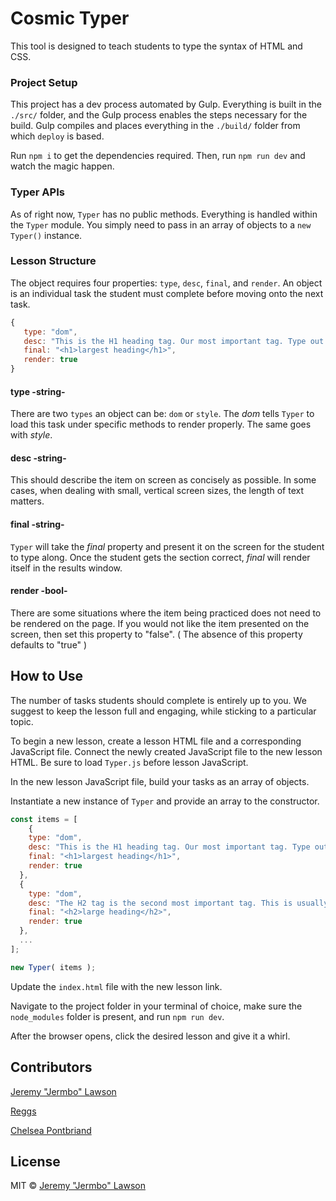 # Cosmic Typer

This tool is designed to teach students to type the syntax of HTML and CSS.

### Project Setup

This project has a dev process automated by Gulp. Everything is built in the `./src/` folder, and the Gulp process enables the steps necessary for the build. Gulp compiles and places everything in the `./build/` folder from which `deploy` is based.


Run `npm i` to get the dependencies required. Then, run `npm run dev` and watch the magic happen.

### Typer APIs

As of right now, `Typer` has no public methods. Everything is handled within the `Typer` module. You simply need to pass in an array of objects to a `new Typer()` instance.

### Lesson Structure

The object requires four properties: `type`, `desc`, `final`, and `render`. An object is an individual task the student must complete before moving onto the next task.

```JavaScript
{
   type: "dom",
   desc: "This is the H1 heading tag. Our most important tag. Type out the tag and the words in between.",
   final: "<h1>largest heading</h1>",
   render: true
}
```

#### type -string-

There are two `types` an object can be: `dom` or `style`. The _dom_ tells `Typer` to load this task under specific methods to render properly. The same goes with _style_.

#### desc -string-

This should describe the item on screen as concisely as possible. In some cases, when dealing with small, vertical screen sizes, the length of text matters.

#### final -string-

`Typer` will take the _final_ property and present it on the screen for the student to type along. Once the student gets the section correct, _final_ will render itself in the results window.

#### render -bool-

There are some situations where the item being practiced does not need to be rendered on the page. If you would not like the item presented on the screen, then set this property to "false". ( The absence of this property defaults to "true" )

## How to Use

The number of tasks students should complete is entirely up to you. We suggest to keep the lesson full and engaging, while sticking to a particular topic.

To begin a new lesson, create a lesson HTML file and a corresponding JavaScript file. Connect the newly created JavaScript file to the new lesson HTML. Be sure to load `Typer.js` before lesson JavaScript.

In the new lesson JavaScript file, build your tasks as an array of objects.

Instantiate a new instance of `Typer` and provide an array to the constructor.

```JavaScript
const items = [
    {
    type: "dom",
    desc: "This is the H1 heading tag. Our most important tag. Type out the tag and the words in between.",
    final: "<h1>largest heading</h1>",
    render: true
  },
  {
    type: "dom",
    desc: "The H2 tag is the second most important tag. This is usually the most commonly used heading tag. Remember to always close your tags with a forward slash '/' ",
    final: "<h2>large heading</h2>",
    render: true
  },
  ...
];

new Typer( items );
```

Update the `index.html` file with the new lesson link.

Navigate to the project folder in your terminal of choice, make sure the `node_modules` folder is present, and run `npm run dev`.

After the browser opens, click the desired lesson and give it a whirl.

## Contributors

[Jeremy "Jermbo" Lawson](https://github.com/jermbo)

[Reggs](https://github.com/reggs)

[Chelsea Pontbriand](https://github.com/ChelseaPontbriand)

## License

MIT © [Jeremy "Jermbo" Lawson](https://github.com/jermbo)
